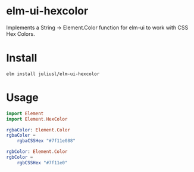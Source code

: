 # elm-ui-hexcolor
Implements a String -> Element.Color function for elm-ui to work with CSS Hex Colors. 

# Install
```
elm install juliusl/elm-ui-hexcolor
```

# Usage
```elm 
import Element
import Element.HexColor

rgbaColor: Element.Color
rgbaColer = 
    rgbaCSSHex "#7f11e088"

rgbColor: Element.Color
rgbColor = 
    rgbCSSHex "#7f11e0"

```